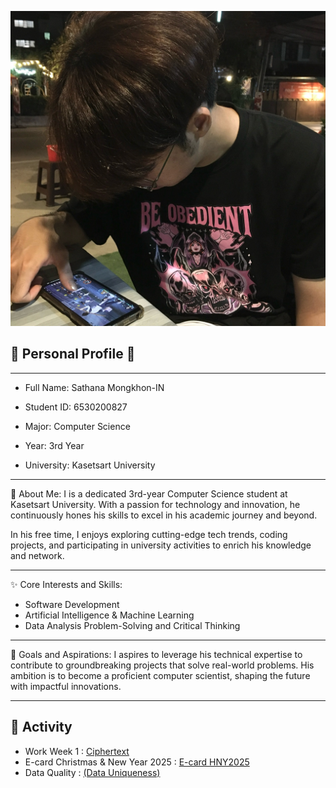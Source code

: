 ![image](image/Profile.jpg)

## 🌟 Personal Profile 🌟
---
- Full Name: Sathana Mongkhon-IN

- Student ID: 6530200827

- Major: Computer Science

- Year: 3rd Year

- University: Kasetsart University

---
🎯 About Me:
I is a dedicated 3rd-year Computer Science student at Kasetsart University. With a passion for technology and innovation, he continuously hones his skills to excel in his academic journey and beyond.

In his free time, I enjoys exploring cutting-edge tech trends, coding projects, and participating in university activities to enrich his knowledge and network.

---
✨ Core Interests and Skills:
- Software Development
- Artificial Intelligence & Machine Learning
- Data Analysis Problem-Solving and Critical Thinking

---
🌟 Goals and Aspirations:
I aspires to leverage his technical expertise to contribute to groundbreaking projects that solve real-world problems. His ambition is to become a proficient computer scientist, shaping the future with impactful innovations.

---
## 📝 Activity
- Work Week 1 : [Ciphertext](ciphertext)
- E-card Christmas & New Year 2025 : [E-card HNY2025](e-card_hny)
- Data Quality : [(Data Uniqueness)](data-uniqueness)





